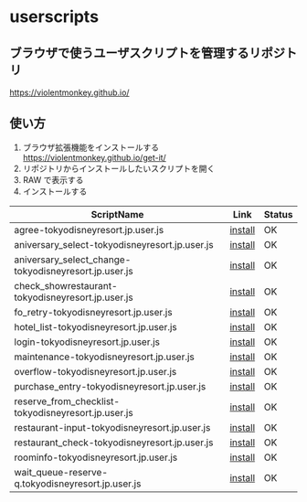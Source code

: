 # userscripts

## ブラウザで使うユーザスクリプトを管理するリポジトリ

https://violentmonkey.github.io/

## 使い方

1. ブラウザ拡張機能をインストールする　https://violentmonkey.github.io/get-it/
2. リポジトリからインストールしたいスクリプトを開く
3. RAW で表示する
4. インストールする

| ScriptName                                            | Link                                                                                                                                             | Status |
| ----------------------------------------------------- | ------------------------------------------------------------------------------------------------------------------------------------------------ | ------ |
| agree-tokyodisneyresort.jp.user.js                    | [install](https://github.com/asapoka/userscripts/raw/refs/heads/main/tokyodisneyresort.jp/agree-tokyodisneyresort.jp.user.js)                    | OK     |
| aniversary_select-tokyodisneyresort.jp.user.js        | [install](https://github.com/asapoka/userscripts/raw/refs/heads/main/tokyodisneyresort.jp/aniversary_select-tokyodisneyresort.jp.user.js)        | OK     |
| aniversary_select_change-tokyodisneyresort.jp.user.js | [install](https://github.com/asapoka/userscripts/raw/refs/heads/main/tokyodisneyresort.jp/aniversary_select_change-tokyodisneyresort.jp.user.js) | OK     |
| check_showrestaurant-tokyodisneyresort.jp.user.js     | [install](https://github.com/asapoka/userscripts/raw/refs/heads/main/tokyodisneyresort.jp/check_showrestaurant-tokyodisneyresort.jp.user.js)     | OK     |
| fo_retry-tokyodisneyresort.jp.user.js                 | [install](https://github.com/asapoka/userscripts/raw/refs/heads/main/tokyodisneyresort.jp/fo_retry-tokyodisneyresort.jp.user.js)                 | OK     |
| hotel_list-tokyodisneyresort.jp.user.js               | [install](https://github.com/asapoka/userscripts/raw/refs/heads/main/tokyodisneyresort.jp/hotel_list-tokyodisneyresort.jp.user.js)               | OK     |
| login-tokyodisneyresort.jp.user.js                    | [install](https://github.com/asapoka/userscripts/raw/refs/heads/main/tokyodisneyresort.jp/login-tokyodisneyresort.jp.user.js)                    | OK     |
| maintenance-tokyodisneyresort.jp.user.js              | [install](https://github.com/asapoka/userscripts/raw/refs/heads/main/tokyodisneyresort.jp/maintenance-tokyodisneyresort.jp.user.js)              | OK     |
| overflow-tokyodisneyresort.jp.user.js                 | [install](https://github.com/asapoka/userscripts/raw/refs/heads/main/tokyodisneyresort.jp/overflow-tokyodisneyresort.jp.user.js)                 | OK     |
| purchase_entry-tokyodisneyresort.jp.user.js           | [install](https://github.com/asapoka/userscripts/raw/refs/heads/main/tokyodisneyresort.jp/purchase_entry-tokyodisneyresort.jp.user.js)           | OK     |
| reserve_from_checklist-tokyodisneyresort.jp.user.js   | [install](https://github.com/asapoka/userscripts/raw/refs/heads/main/tokyodisneyresort.jp/reserve_from_checklist-tokyodisneyresort.jp.user.js)   | OK     |
| restaurant-input-tokyodisneyresort.jp.user.js         | [install](https://github.com/asapoka/userscripts/raw/refs/heads/main/tokyodisneyresort.jp/restaurant-input-tokyodisneyresort.jp.user.js)         | OK     |
| restaurant_check-tokyodisneyresort.jp.user.js         | [install](https://github.com/asapoka/userscripts/raw/refs/heads/main/tokyodisneyresort.jp/restaurant_check-tokyodisneyresort.jp.user.js)         | OK     |
| roominfo-tokyodisneyresort.jp.user.js                 | [install](https://github.com/asapoka/userscripts/raw/refs/heads/main/tokyodisneyresort.jp/roominfo-tokyodisneyresort.jp.user.js)                 | OK     |
| wait_queue-reserve-q.tokyodisneyresort.jp.user.js     | [install](https://github.com/asapoka/userscripts/raw/refs/heads/main/tokyodisneyresort.jp/wait_queue-reserve-q.tokyodisneyresort.jp.user.js)     | OK     |
